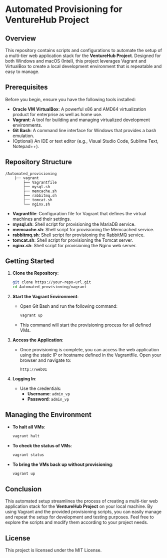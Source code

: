 # Automated Provisioning for VentureHub Project

## Overview

This repository contains scripts and configurations to automate the setup of a multi-tier web application stack for the **VentureHub Project**. Designed for both Windows and macOS (Intel), this project leverages Vagrant and VirtualBox to create a local development environment that is repeatable and easy to manage.

## Prerequisites

Before you begin, ensure you have the following tools installed:

- **Oracle VM VirtualBox**: A powerful x86 and AMD64 virtualization product for enterprise as well as home use.
- **Vagrant**: A tool for building and managing virtualized development environments.
- **Git Bash**: A command line interface for Windows that provides a bash emulation.
- (Optional) An IDE or text editor (e.g., Visual Studio Code, Sublime Text, Notepad++).

## Repository Structure

```
/Automated_provisioning
    ├── vagrant
        ├── Vagrantfile
        ├── mysql.sh
        ├── memcache.sh
        ├── rabbitmq.sh
        ├── tomcat.sh
        └── nginx.sh
```

- **Vagrantfile**: Configuration file for Vagrant that defines the virtual machines and their settings.
- **mysql.sh**: Shell script for provisioning the MariaDB service.
- **memcache.sh**: Shell script for provisioning the Memcached service.
- **rabbitmq.sh**: Shell script for provisioning the RabbitMQ service.
- **tomcat.sh**: Shell script for provisioning the Tomcat server.
- **nginx.sh**: Shell script for provisioning the Nginx web server.

## Getting Started

1. **Clone the Repository**:
   ```bash
   git clone https://your-repo-url.git
   cd Automated_provisioning/vagrant
   ```

2. **Start the Vagrant Environment**:
   - Open Git Bash and run the following command:
     ```bash
     vagrant up
     ```
   - This command will start the provisioning process for all defined VMs.

3. **Access the Application**:
   - Once provisioning is complete, you can access the web application using the static IP or hostname defined in the Vagrantfile. Open your browser and navigate to:
     ```
     http://web01
     ```

4. **Logging In**:
   - Use the credentials:
     - **Username**: `admin_vp`
     - **Password**: `admin_vp`

## Managing the Environment

- **To halt all VMs**:
  ```bash
  vagrant halt
  ```

- **To check the status of VMs**:
  ```bash
  vagrant status
  ```

- **To bring the VMs back up without provisioning**:
  ```bash
  vagrant up
  ```

## Conclusion

This automated setup streamlines the process of creating a multi-tier web application stack for the **VentureHub Project** on your local machine. By using Vagrant and the provided provisioning scripts, you can easily manage and repeat the setup for development and testing purposes.
Feel free to explore the scripts and modify them according to your project needs.

## License

This project is licensed under the MIT License.
